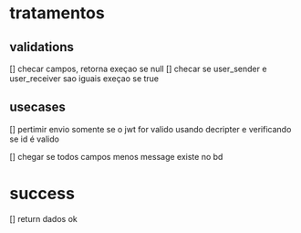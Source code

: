 # tratamentos

 ## validations
[] checar campos, retorna exeçao se null
[] checar se user_sender e user_receiver sao iguais exeçao se true

 ## usecases
[] pertimir envio somente se o jwt for valido usando decripter e verificando se id é valido

[] chegar se todos campos menos message existe no bd 

# success 

[] return dados ok 


 

